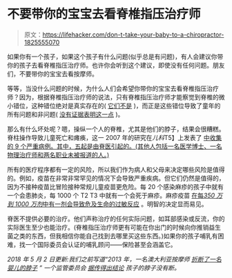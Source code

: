 # 不要带你的宝宝去看脊椎指压治疗师

> 原文：<https://lifehacker.com/don-t-take-your-baby-to-a-chiropractor-1825555070>

如果你有一个孩子，如果这个孩子有什么问题(似乎总是有问题)，有人会建议你带你的孩子去看脊椎指压治疗师。也许你会听到这个建议，即使没有任何问题。朋友们，不要带你的宝宝去看按摩师。



等等，当没什么问题的时候，为什么人们会希望你带你的宝宝去看脊椎指压治疗师？因为，根据脊椎指压治疗师的说法，只有脊椎指压治疗师才能察觉到脊椎的微小错位，这种错位绝对是真实存在的( [它们不是](https://en.wikipedia.org/wiki/Vertebral_subluxation) )，而正是这些错位导致了童年的所有问题和非问题( [没有证据表明这一点](https://www.ncbi.nlm.nih.gov/pmc/articles/PMC1208927/) )。

那么有什么坏处呢？嗯，操纵一个人的脊椎，尤其是他们的脖子，结果会很糟糕。脊柱操作导致儿童死亡和瘫痪，这一 2007 年的研究在*儿科*T5】上发表了 [中收集的 9 个严重病例。其中，五起是由脊医引起的。(其他人包括一名医学博士、一名物理治疗师和两名职业未被报道的人。)](http://doi.org/10.1542/peds.2006-1392)

所有的医疗程序都有一定的风险，所以我们作为病人和父母来决定哪些风险是值得的。例如，疫苗在非常非常罕见的情况下会导致严重疾病。但它们仍然是值得的，因为不接种疫苗比冒险接种常规儿童疫苗更危险。每 20 个感染麻疹的孩子中就有一个会患肺炎，每 1000 个 T2 T3 中就有一个会死于麻疹。麻疹疫苗 [在每*350 万到 1000 万剂*中有一剂会导致危及生命的过敏反应](http://www.who.int/vaccine_safety/initiative/tools/MMR_vaccine_rates_information_sheet.pdf?ua=1) 。明智的决定显而易见。

脊医不提供必要的治疗。他们声称治疗的任何实际问题，如耳部感染或反流，你的实际医生至少也能治疗。(脊椎指压治疗师更有可能在你出门的时候向你推销益生菌之类的东西，但我相信你能自己找到去哪里买这些东西。)如果你的孩子哺乳有困难，找一个国际委员会认证的哺乳顾问——保险甚至会涵盖它。

*2018 年 5 月 2 日更新:我们之前写道“2013 年，一名澳大利亚按摩师* [*折断了一名婴儿的脖子*](https://www.smh.com.au/healthcare/call-for-age-limit-after-chiropractor-breaks-babys-neck-20130928-2ul6e.html) *”* *一个监管委员会* [*据传得出结论*](https://www.theaustralian.com.au/news/nation/chiropractor-cleared-over-break/news-story/3ef77c8a56ebb1b6a8f57868df938915?sv=81db7a8ae0da0eb23e572bf83dec8693) *孩子的脖子没有断。*